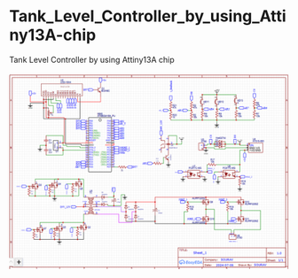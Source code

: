 # Tank_Level_Controller_by_using_Attiny13A-chip
Tank Level Controller by using Attiny13A chip
<br><br>
<img src="https://raw.githubusercontent.com/SouravApiDev/High-frequency-inverter-50hz-Atmega16a-chip/main/Screenshot%202024-07-07%20005636.png">
